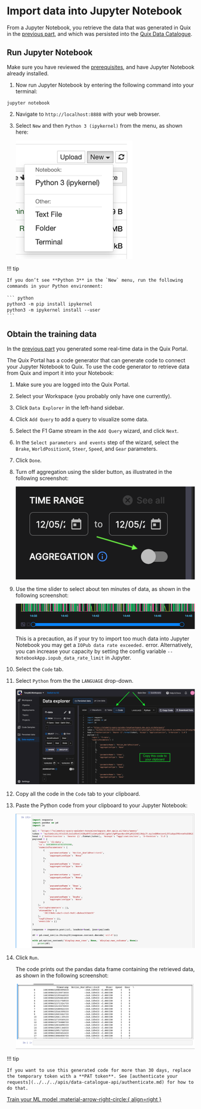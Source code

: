 # Import data into Jupyter Notebook

From a Jupyter Notebook, you retrieve the data that was generated in Quix in the [previous part](./create-data.md), and which was persisted into the [Quix Data Catalogue](../../../apis/data-catalogue-api/intro.md). 

## Run Jupyter Notebook

Make sure you have reviewed the [prerequisites](./index.md#prerequisites), and have Jupyter Notebook already installed.

1. Now run Jupyter Notebook by entering the following command into your terminal:

``` shell
jupyter notebook
```

2. Navigate to `http://localhost:8888` with your web browser.

3. Select `New` and then `Python 3 (ipykernel)` from the menu, as shown here:

    ![Jupyter Notebook Python 3 selection](./images/jupyter-python3-selection.png)

!!! tip

    If you don’t see **Python 3** in the `New` menu, run the following commands in your Python environment: 

    ``` python
    python3 -m pip install ipykernel
    python3 -m ipykernel install --user
    ```

## Obtain the training data

In the [previous part](./create-data.md) you generated some real-time data in the Quix Portal. 

The Quix Portal has a code generator that can generate code to connect your Jupyter Notebook to Quix. To use the code generator to retrieve data from Quix and import it into your Notebook:

1. Make sure you are logged into the Quix Portal.

2. Select your Workspace (you probably only have one currently).

3. Click `Data Explorer` in the left-hand sidebar.

4. Click `Add Query` to add a query to visualize some data. 

5. Select the F1 Game stream in the `Add Query` wizard, and click `Next`.

6. In  the `Select parameters and events` step of the wizard, select the `Brake`, `WorldPositionX`, `Steer`, `Speed`, and `Gear` parameters. 

7. Click `Done`.

8. Turn off aggregation using the slider button, as illustrated in the following screenshot:

    ![Turn aggregation slider button off](./images/aggregation-slider-off.png)

9. Use the time slider to select about ten minutes of data, as shown in the following screenshot:

    ![Time slider](./images/time-slider.png)

    This is a precaution, as if your try to import too much data into Jupyter Notebook you may get a `IOPub data rate exceeded.` error. Alternatively, you can increase your capacity by setting the config variable `--NotebookApp.iopub_data_rate_limit` in Jupyter. 

10. Select the `Code` tab.

11. Select `Python` from the  the `LANGUAGE` drop-down.

    ![Generated code to retrieve data](./images/connect-python.png)

12. Copy all the code in the `Code` tab to your clipboard. 

13. Paste the Python code from your clipboard to your Jupyter Notebook:

    ![Python code in Jupyter Notebook](./images/jupyter-python-code.png)

14. Click `Run`.

    The code prints out the pandas data frame containing the retrieved data, as shown in the following screenshot:

    ![Results from data fetch](./images/jupyter-results.png)

!!! tip

	If you want to use this generated code for more than 30 days, replace the temporary token with a **PAT token**. See [authenticate your requests](../../../apis/data-catalogue-api/authenticate.md) for how to do that.

[Train your ML model :material-arrow-right-circle:{ align=right }](./train-ml.md)
